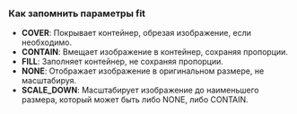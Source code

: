 ### Как запомнить параметры fit
- **COVER**: Покрывает контейнер, обрезая изображение, если необходимо.
- **CONTAIN**: Вмещает изображение в контейнер, сохраняя пропорции.
- **FILL**: Заполняет контейнер, не сохраняя пропорции.
- **NONE**: Отображает изображение в оригинальном размере, не масштабируя.
- **SCALE_DOWN**: Масштабирует изображение до наименьшего размера, который может быть либо NONE, либо CONTAIN.